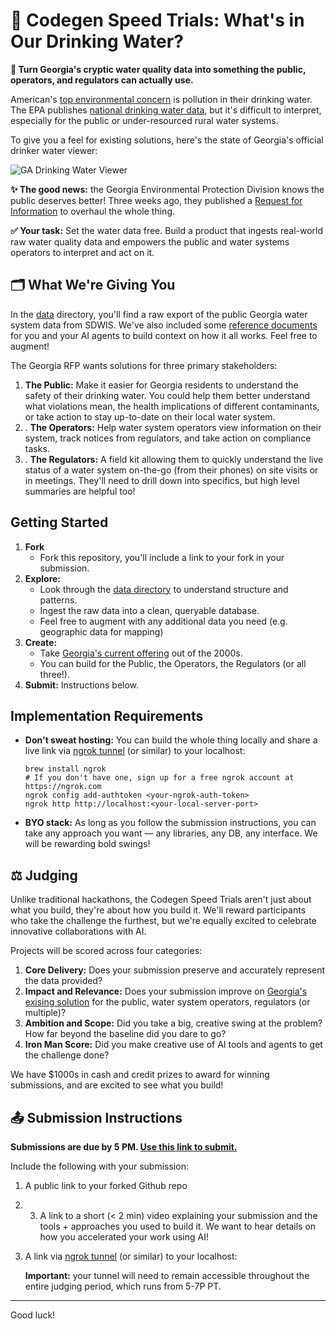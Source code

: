 # 🏁 Codegen Speed Trials: What's in Our Drinking Water?

**🚰 Turn Georgia's cryptic water quality data into something the public, operators, and regulators can actually use.**

American's [top environmental concern](https://news.gallup.com/poll/643850/seven-key-gallup-findings-environment-earth-day.aspx) is pollution in their drinking water. The EPA publishes [national drinking water data](https://www.epa.gov/ground-water-and-drinking-water/safe-drinking-water-information-system-sdwis-federal-reporting), but it's difficult to interpret, especially for the public or under-resourced rural water systems.

To give you a feel for existing solutions, here's the state of Georgia's official drinker water viewer:

![GA Drinking Water Viewer](https://github.com/user-attachments/assets/1ef493de-1dce-4b91-84aa-6390ec51b3e9)

**✨ The good news:** the Georgia Environmental Protection Division knows the public deserves better! Three weeks ago, they published a [Request for Information](https://drive.google.com/file/d/13VkRTJhGJcF9FmgrXs-j4PZzI3jepFvq/view?usp=sharing) to overhaul the whole thing.

**✅ Your task:** Set the water data free. Build a product that ingests real-world raw water quality data and empowers the public and water systems operators to interpret and act on it.

## 🗂️ What We're Giving You

In the [data](data/) directory, you'll find a raw export of the public Georgia water system data from SDWIS. We've also included some [reference documents](/reference) for you and your AI agents to build context on how it all works. Feel free to augment! 

The Georgia RFP wants solutions for three primary stakeholders:

1. **The Public:** Make it easier for Georgia residents to understand the safety of their drinking water. You could help them better understand what violations mean, the health implications of different contaminants, or take action to stay up-to-date on their local water system. 
2. . **The Operators:** Help water system operators view information on their system, track notices from regulators, and take action on compliance tasks. 
3. . **The Regulators:** A field kit allowing them to quickly understand the live status of a water system on-the-go (from their phones) on site visits or in meetings. They'll need to drill down into specifics, but high level summaries are helpful too! 

## Getting Started

1. **Fork**
   - Fork this repository, you'll include a link to your fork in your submission.
3. **Explore:**
   - Look through the [data directory](data/) to understand structure and patterns.
   - Ingest the raw data into a clean, queryable database.
   - Feel free to augment with any additional data you need (e.g. geographic data for mapping)
4. **Create:**
   - Take [Georgia's current offering](https://gadrinkingwater.net/DWWPUB/) out of the 2000s.
   - You can build for the Public, the Operators, the Regulators (or all three!).
1. **Submit:** Instructions below.

## Implementation Requirements

- **Don't sweat hosting:** You can build the whole thing locally and share a live link via [ngrok tunnel](https://ngrok.com/our-product/secure-tunnels) (or similar) to your localhost:

   ```shell
   brew install ngrok
   # If you don't have one, sign up for a free ngrok account at https://ngrok.com
   ngrok config add-authtoken <your-ngrok-auth-token>
   ngrok http http://localhost:<your-local-server-port>
   ```
- **BYO stack:** As long as you follow the submission instructions, you can take any approach you want — any libraries, any DB, any interface. We will be rewarding bold swings!  


## ⚖️ Judging

Unlike traditional hackathons, the Codegen Speed Trials aren't just about what you build, they're about how you build it. We'll reward participants who take the challenge the furthest, but we're equally excited to celebrate innovative collaborations with AI.

​Projects will be scored across four categories:

1. **Core Delivery:** Does your submission preserve and accurately represent the data provided?
2. **Impact and Relevance:** Does your submission improve on [Georgia's exising solution](https://gadrinkingwater.net/DWWPUB/) for the public, water system operators, regulators (or multiple)?
3. **Ambition and Scope:** Did you take a big, creative swing at the problem? How far beyond the baseline did you dare to go?
4. **Iron Man Score:** Did you make creative use of AI tools and agents to get the challenge done?

We have $1000s in cash and credit prizes to award for winning submissions, and are excited to see what you build!

## 📤 Submission Instructions

**Submissions are due by 5 PM. [Use this link to submit.](https://cerebralvalley.ai/e/codegen-speedtrials-2025/hackathon/submit)**

Include the following with your submission:

1. A public link to your forked Github repo
2. 3. A link to a short (< 2 min) video explaining your submission and the tools + approaches you used to build it. We want to hear details on how you accelerated your work using AI!
3. A link via [ngrok tunnel](https://ngrok.com/our-product/secure-tunnels) (or similar) to your localhost:

   **Important:** your tunnel will need to remain accessible throughout the entire judging period, which runs from 5-7P PT.

---

Good luck!
